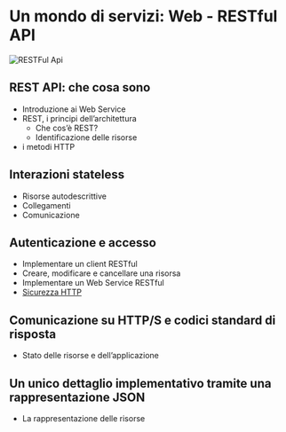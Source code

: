 # Un mondo di servizi: Web - RESTful API

![RESTFul Api](https://raw.githubusercontent.com/maboglia/CorsoJava/master/appunti/img/RESTful-Introduction.png)

## REST API: che cosa sono

* Introduzione ai Web Service
* REST, i principi dell’architettura
  * Che cos’è REST?
  * Identificazione delle risorse
* i metodi HTTP

## Interazioni stateless

* Risorse autodescrittive
* Collegamenti
* Comunicazione

## Autenticazione e accesso

* Implementare un client RESTful
* Creare, modificare e cancellare una risorsa
* Implementare un Web Service RESTful
* [Sicurezza HTTP](070_sicurezza.md)

## Comunicazione su HTTP/S e codici standard di risposta

* Stato delle risorse e dell’applicazione

## Un unico dettaglio implementativo tramite una rappresentazione JSON

* La rappresentazione delle risorse

